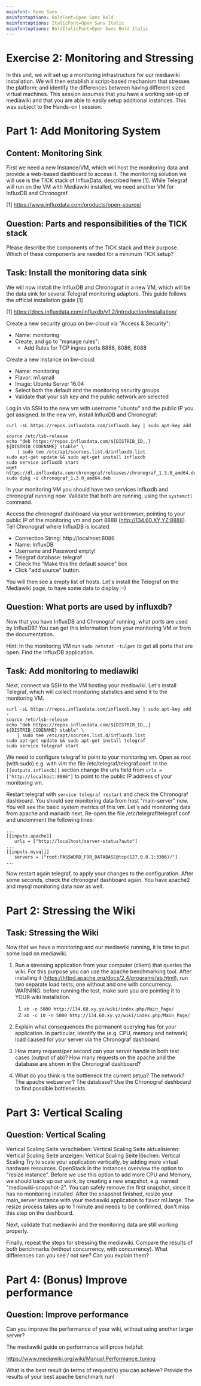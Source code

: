 ```yaml
---
mainfont: Open Sans
mainfontoptions: BoldFont=Open Sans Bold
mainfontoptions: ItalicFont=Open Sans Italic
mainfontoptions: BoldItalicFont=Open Sans Bold Italic
---
```

# Exercise 2: Monitoring and Stressing
In this unit, we will set up a monitoring infrastructure for our mediawiki installation. We will then establish a script-based mechanism that stresses the platform; and identify the differences between having different sized virtual machines. This session assumes that you have a working set-up of mediawiki and that you are able to easily setup additional instances. This was subject to the Hands-on I session.

# Part 1: Add Monitoring System

## Content: Monitoring Sink
First we need a new Instance/VM, which will host the monitoring data and provide a web-based dashboard to access it. The monitoring solution we will use is the TICK stack of InfluxData, described here [1]. While Telegraf will run on the VM with Mediawiki installed, we need another VM for InfluxDB and Chronograf.

[1] https://www.influxdata.com/products/open-source/

## Question: Parts and responsibilities of the TICK stack
Please describe the components of the TICK stack and their purpose. Which of these components are needed for a minimum TICK setup?

## Task: Install the monitoring data sink
We will now install the InfluxDB and Chronograf in a new VM, which will be the data sink for several Telegraf monitoring adaptors. This guide follows the official installation guide [1]

[1] https://docs.influxdata.com/influxdb/v1.2/introduction/installation/

Create a new security group on bw-cloud via "Access & Security":

- Name: monitoring
- Create, and go to "manage rules":
    - Add Rules for TCP ingres ports 8888, 8086, 8088

Create a new instance on bw-cloud:

- Name: monitoring
- Flavor: m1.small
- Image: Ubuntu Server 16.04
- Select both the default and the monitoring security groups
- Validate that your ssh key and the public network are selected

Log in via SSH to the new vm with username "ubuntu" and the public IP you got assigned. In the new vm, install InfluxDB and Chronograf:

```
curl -sL https://repos.influxdata.com/influxdb.key | sudo apt-key add -
source /etc/lsb-release
echo "deb https://repos.influxdata.com/${DISTRIB_ID,,} ${DISTRIB_CODENAME} stable" \
    | sudo tee /etc/apt/sources.list.d/influxdb.list
sudo apt-get update && sudo apt-get install influxdb
sudo service influxdb start
wget https://dl.influxdata.com/chronograf/releases/chronograf_1.3.0_amd64.deb
sudo dpkg -i chronograf_1.3.0_amd64.deb
```

In your monitoring VM you should have two services influxdb and chronograf running now. Validate that both are running, using the `systemctl` command.

Access the chronograf dashboard via your webbrowser, pointing to your public IP of the monitoring vm and port 8888 (http://134.60.XY.YZ:8888). Tell Chronograf where InfluxDB is located:

- Connection String: http://localhost:8086
- Name: InfluxDB
- Username and Password empty!
- Telegraf database: telegraf
- Check the "Make this the default source" box
- Click "add source" button.

You will then see a empty list of hosts. Let's install the Telegraf on the Mediawiki page, to have some data to display :-)

## Question: What ports are used by influxdb?
Now that you have InfluxDB and Chronograf running, what ports are used by InfluxDB? You can get this information from your monitoring VM or from the documentation.

Hint: In the monitoring VM run `sudo netstat -tulpen` to get all ports that are open. Find the InfluxDB application.

## Task: Add monitoring to mediawiki 
Next, connect via SSH to the VM hosting your mediawiki. Let's install Telegraf, which will collect monitoring statistics and send it to the monitoring VM.

```
curl -sL https://repos.influxdata.com/influxdb.key | sudo apt-key add -
source /etc/lsb-release
echo "deb https://repos.influxdata.com/${DISTRIB_ID,,} ${DISTRIB_CODENAME} stable" \
    | sudo tee /etc/apt/sources.list.d/influxdb.list
sudo apt-get update && sudo apt-get install telegraf
sudo service telegraf start
```

We need to configure telegraf to point to your monitoring vm. Open as root (with sudo) e.g. with vim the file /etc/telegraf/telegraf.conf. In the `[[outputs.influxdb]]` section change the urls field from `urls = ["http://localhost:8086"]` to point to the public IP address of your monitoring vm.

Restart telegraf with `service telegraf restart` and check the Chronograf dashboard. You should see monitoring data from host "main-server" now. You will see the basic system metrics of this vm. Let's add monitoring data from apache and mariadb next. Re-open the file /etc/telegraf/telegraf.conf and uncomment the following lines:

```
...
[[inputs.apache]]
   urls = ["http://localhost/server-status?auto"]
...
[[inputs.mysql]]
   servers = ["root:PASSWORD_FOR_DATABASE@tcp(127.0.0.1:3306)/"]
...
```

Now restart again telegraf, to apply your changes to the configuration. After some seconds, check the chronograf dashboard again. You have apache2 and mysql monitoring data now as well.

# Part 2: Stressing the Wiki

## Task: Stressing the Wiki
Now that we have a monitoring and our mediawiki running, it is time to put some load on mediawiki. 

1. Run a stressing application from your computer (client) that queries the wiki. For this purpose you can use the apache benchmarking tool. After installing it (https://httpd.apache.org/docs/2.4/programs/ab.html), run two separate load tests; one without and one with concurrency. WARNING: before running the test, make sure you are pointing it to YOUR wiki installation.

    1. `ab -n 5000 http://134.60.xy.yz/wiki/index.php/Main_Page/`
    2. `ab -c 10 -n 5000 http://134.60.xy.yz/wiki/index.php/Main_Page/`

2. Explain what consequences the permanent querying has for your application. In particular, identify the (e.g. CPU, memory and network) load caused for your server via the Chronograf dashboard.

3. How many request/per second can your server handle in both test cases (output of ab)? How many requests on the apache and the database are shown in the Chronograf dashboard?

4. What do you think is the bottleneck the current setup? The network? The apache webserver? The database? Use the Chronograf dashboard to find possible bottleneckts.

# Part 3: Vertical Scaling

## Question: Vertical Scaling
Vertical Scaling Seite verschieben: Vertical Scaling Seite aktualisieren: Vertical Scaling Seite anzeigen: Vertical Scaling Seite löschen: Vertical Scaling
Try to scale your application vertically, by adding more virtual hardware resources.  OpenStack in the Instances overview the option to "resize instance". Before we use this option to add more CPU and Memory, we should back up our work, by creating a new snapshot, e.g. named "mediawiki-snapshot-2". You can safely remove the first snapshot, since it has no monitoring installed. After the snapshot finished, resize your main_server instance with your mediawiki application to flavor m1.large. The resize process takes up to 1 minute and needs to be confirmed, don't miss this step on the dashboard.

Next, validate that mediawiki and the monitoring data are still working properly.

Finally, repeat the steps for stressing the mediawiki. Compare the results of both benchmarks (without concurrency, with concurrency).
What differences can you see / not see? Can you explain them?

# Part 4: (Bonus) Improve performance 

## Question: Improve performance
Can you improve the performance of your wiki, without using another larger server?

The mediawiki guide on performance will prove helpful:

https://www.mediawiki.org/wiki/Manual:Performance_tuning

What is the best result (in terms of request/s) you can achieve? Provide the results of your best apache benchmark run!
